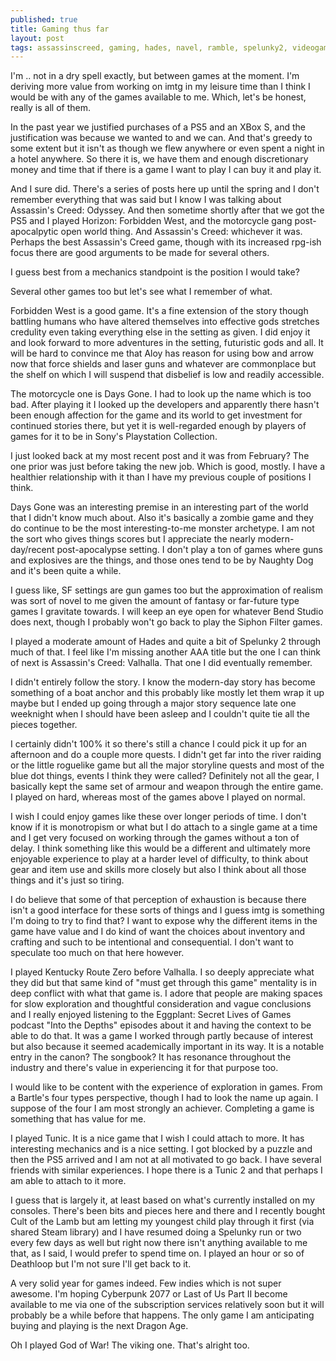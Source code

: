 ```yaml
---
published: true
title: Gaming thus far
layout: post
tags: assassinscreed, gaming, hades, navel, ramble, spelunky2, videogame, xbox, godofwar, horizon, forbiddenwest, daysgone
---
```

I'm .. not in a dry spell exactly, but between games at the moment. I'm deriving more value from working on imtg in my leisure time than I think I would be with any of the games available to me. Which, let's be honest, really is all of them. 

In the past year we justified purchases of a PS5 and an XBox S, and the justification was because we wanted to and we can. And that's greedy to some extent but it isn't as though we flew anywhere or even spent a night in a hotel anywhere. So there it is, we have them and enough discretionary money and time that if there is a game I want to play I can buy it and play it. 

And I sure did. There's a series of posts here up until the spring and I don't remember everything that was said but I know I was talking about Assassin's Creed: Odyssey. And then sometime shortly after that we got the PS5 and I played Horizon: Forbidden West, and the motorcycle gang post-apocalpytic open world thing. And Assassin's Creed: whichever it was. Perhaps the best Assassin's Creed game, though with its increased rpg-ish focus there are good arguments to be made for several others.

I guess best from a mechanics standpoint is the position I would take?

Several other games too but let's see what I remember of what. 

Forbidden West is a good game. It's a fine extension of the story though battling humans who have altered themselves into effective gods stretches credulity even taking everything else in the setting as given. I did enjoy it and look forward to more adventures in the setting, futuristic gods and all. It will be hard to convince me that Aloy has reason for using bow and arrow now that force shields and laser guns and whatever are commonplace but the shelf on which I will suspend that disbelief is low and readily accessible.

The motorcycle one is Days Gone. I had to look up the name which is too bad. After playing it I looked up the developers and apparently there hasn't been enough affection for the game and its world to get investment for continued stories there, but yet it is well-regarded enough by players of games for it to be in Sony's Playstation Collection. 

I just looked back at my most recent post and it was from February? The one prior was just before taking the new job. Which is good, mostly. I have a healthier relationship with it than I have my previous couple of positions I think.

Days Gone was an interesting premise in an interesting part of the world that I didn't know much about. Also it's basically a zombie game and they do continue to be the most interesting-to-me monster archetype. I am not the sort who gives things scores but I appreciate the nearly modern-day/recent post-apocalypse setting. I don't play a ton of games where guns and explosives are the things, and those ones tend to be by Naughty Dog and it's been quite a while.

I guess like, SF settings are gun games too but the approximation of realism was sort of novel to me given the amount of fantasy or far-future type games I gravitate towards. I will keep an eye open for whatever Bend Studio does next, though I probably won't go back to play the Siphon Filter games.

I played a moderate amount of Hades and quite a bit of Spelunky 2 through much of that. I feel like I'm missing another AAA title but the one I can think of next is Assassin's Creed: Valhalla. That one I did eventually remember. 

I didn't entirely follow the story. I know the modern-day story has become something of a boat anchor and this probably like mostly let them wrap it up maybe but I ended up going through a major story sequence late one weeknight when I should have been asleep and I couldn't quite tie all the pieces together.

I certainly didn't 100% it so there's still a chance I could pick it up for an afternoon and do a couple more quests. I didn't get far into the river raiding or the little roguelike game but all the major storyline quests and most of the blue dot things, events I think they were called? Definitely not all the gear, I basically kept the same set of armour and weapon through the entire game. I played on hard, whereas most of the games above I played on normal. 

I wish I could enjoy games like these over longer periods of time. I don't know if it is monotropism or what but I do attach to a single game at a time and I get very focused on working through the games without a ton of delay. I think something like this would be a different and ultimately more enjoyable experience to play at a harder level of difficulty, to think about gear and item use and skills more closely but also I think about all those things and it's just so tiring.

I do believe that some of that perception of exhaustion is because there isn't a good interface for these sorts of things and I guess imtg is something I'm doing to try to find that? I want to expose why the different items in the game have value and I do kind of want the choices about inventory and crafting and such to be intentional and consequential. I don't want to speculate too much on that here however.

I played Kentucky Route Zero before Valhalla. I so deeply appreciate what they did but that same kind of "must get through this game" mentality is in deep conflict with what that game is. I adore that people are making spaces for slow exploration and thoughtful consideration and vague conclusions and I really enjoyed listening to the Eggplant: Secret Lives of Games podcast "Into the Depths" episodes about it and having the context to be able to do that. It was a game I worked through partly because of interest but also because it seemed academically important in its way. It is a notable entry in the canon? The songbook? It has resonance throughout the industry and there's value in experiencing it for that purpose too. 

I would like to be content with the experience of exploration in games. From a Bartle's four types perspective, though I had to look the name up again. I suppose of the four I am most strongly an achiever. Completing a game is something that has value for me. 

I played Tunic. It is a nice game that I wish I could attach to more. It has interesting mechanics and is a nice setting. I got blocked by a puzzle and then the PS5 arrived and I am not at all motivated to go back. I have several friends with similar experiences. I hope there is a Tunic 2 and that perhaps I am able to attach to it more. 

I guess that is largely it, at least based on what's currently installed on my consoles. There's been bits and pieces here and there and I recently bought Cult of the Lamb but am letting my youngest child play through it first (via shared Steam library) and I have resumed doing a Spelunky run or two every few days as well but right now there isn't anything available to me that, as I said, I would prefer to spend time on. I played an hour or so of Deathloop but I'm not sure I'll get back to it. 

A very solid year for games indeed. Few indies which is not super awesome. I'm hoping Cyberpunk 2077 or Last of Us Part II become available to me via one of the subscription services relatively soon but it will probably be a while before that happens. The only game I am anticipating buying and playing is the next Dragon Age.

Oh I played God of War! The viking one. That's alright too. 